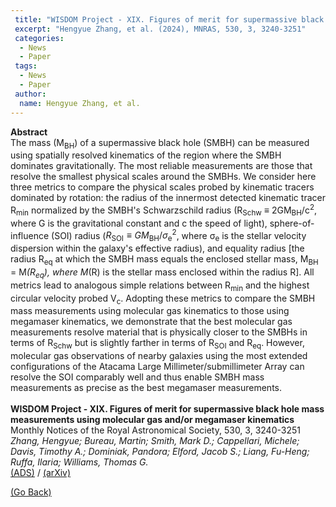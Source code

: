 ```yaml
---
 title: "WISDOM Project - XIX. Figures of merit for supermassive black hole mass measurements using molecular gas and/or megamaser kinematics"
 excerpt: "Hengyue Zhang, et al. (2024), MNRAS, 530, 3, 3240-3251"
 categories:
  - News
  - Paper
 tags:
  - News
  - Paper
 author:
  name: Hengyue Zhang, et al.
---
```


<b>Abstract</b><br>
The mass (M<SUB>BH</SUB>) of a supermassive black hole (SMBH) can be measured using spatially resolved kinematics of the region where the SMBH dominates gravitationally. The most reliable measurements are those that resolve the smallest physical scales around the SMBHs. We consider here three metrics to compare the physical scales probed by kinematic tracers dominated by rotation: the radius of the innermost detected kinematic tracer R<SUB>min</SUB> normalized by the SMBH's Schwarzschild radius (R<SUB>Schw</SUB> ≡ 2GM<SUB>BH</SUB>/c<SUP>2</SUP>, where G is the gravitational constant and c the speed of light), sphere-of-influence (SOI) radius ($R_\mathrm{SOI}\equiv GM_\mathrm{BH}/\sigma _\mathrm{e}^2$, where σ<SUB>e</SUB> is the stellar velocity dispersion within the galaxy's effective radius), and equality radius [the radius R<SUB>eq</SUB> at which the SMBH mass equals the enclosed stellar mass, M<SUB>BH</SUB> = M<SUB>*</SUB>(R<SUB>eq</SUB>), where M<SUB>*</SUB>(R) is the stellar mass enclosed within the radius R]. All metrics lead to analogous simple relations between R<SUB>min</SUB> and the highest circular velocity probed V<SUB>c</SUB>. Adopting these metrics to compare the SMBH mass measurements using molecular gas kinematics to those using megamaser kinematics, we demonstrate that the best molecular gas measurements resolve material that is physically closer to the SMBHs in terms of R<SUB>Schw</SUB> but is slightly farther in terms of R<SUB>SOI</SUB> and R<SUB>eq</SUB>. However, molecular gas observations of nearby galaxies using the most extended configurations of the Atacama Large Millimeter/submillimeter Array can resolve the SOI comparably well and thus enable SMBH mass measurements as precise as the best megamaser measurements.
<br>
<br>
<b>WISDOM Project - XIX. Figures of merit for supermassive black hole mass measurements using molecular gas and/or megamaser kinematics</b><br>
Monthly Notices of the Royal Astronomical Society, 530, 3, 3240-3251<br>
<i>Zhang, Hengyue; Bureau, Martin; Smith, Mark D.; Cappellari, Michele; Davis, Timothy A.; Dominiak, Pandora; Elford, Jacob S.; Liang, Fu-Heng; Ruffa, Ilaria; Williams, Thomas G.</i><br>
<a href="https://ui.adsabs.harvard.edu/abs/2024MNRAS.530.3240Z/abstract">(ADS)</a> / <a href="https://arxiv.org/abs/2404.16345">(arXiv)</a>

<a href="#" onclick="history.go(-1)">(Go Back)</a>
